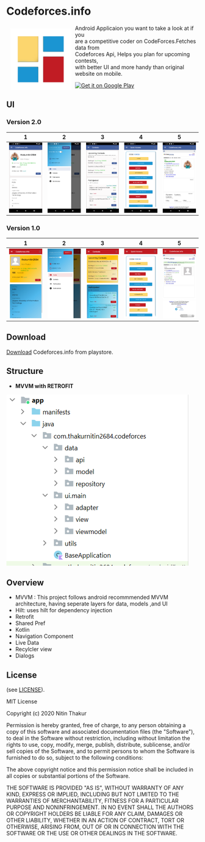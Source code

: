 # Codeforces.info
<img src="/ss/icon.png" align="left"
width="160" hspace="10" vspace="10">

Android Applicaion you want to take a look at if you<br>
are a competitive coder on CodeForces.Fetches data from<br>
Codeforces Api, Helps you plan for upcoming contests,<br>
with better UI and more handy than original website on mobile.

<p align="left">
<a href="https://play.google.com/store/apps/details?id=com.thakurnitin2684.codeforces">
    <img alt="Get it on Google Play"
        height="80"
        src="https://play.google.com/intl/en_us/badges/images/generic/en_badge_web_generic.png" />
</a>  
</p>


## UI

### Version 2.0
1      |  2 |3 |4 |5
:-------------------------:|:-------------------------:|:-------------------------:|:-------------------------:|:-------------------------:
![Alt text](/ss/1.png?raw=false "Optional Title")  | ![Alt text](/ss/2.png?raw=false "Optional Title") |![Alt text](/ss/3.png?raw=false "Optional Title") |![Alt text](/ss/4.png?raw=false "Optional Title") |![Alt text](/ss/5.png?raw=false "Optional Title")


### Version 1.0
1      |  2 |3 |4 |5
:-------------------------:|:-------------------------:|:-------------------------:|:-------------------------:|:-------------------------:
![Alt text](/ss/IMG_20200508_152147.jpg?raw=false "Optional Title")  | ![Alt text](/ss/IMG_20200508_152216.jpg?raw=false "Optional Title") |![Alt text](/ss/IMG_20200508_152246.jpg?raw=false "Optional Title") |![Alt text](/ss/IMG_20200508_152309.jpg?raw=false "Optional Title") |![Alt text](/ss/IMG_20200508_152323.jpg?raw=false "Optional Title")


## Download

[Download](https://play.google.com/store/apps/details?id=com.thakurnitin2684.codeforces) Codeforces.info from playstore.

## Structure
 - <strong> MVVM with RETROFIT </strong>

<img src="/ss/structure.PNG" >

## Overview
 - MVVM : This project follows android recommmended MVVM architecture, having seperate layers for data, models ,and UI
 - Hilt: uses hilt for dependency injection
 - Retrofit 
 - Shared Pref
 - Kotlin
 - Navigation Component
 - Live Data
 - Recylcler view 
 - Dialogs
 
## License

(see [LICENSE](LICENSE)).

MIT License

Copyright (c) 2020 Nitin Thakur

Permission is hereby granted, free of charge, to any person obtaining a copy
of this software and associated documentation files (the "Software"), to deal
in the Software without restriction, including without limitation the rights
to use, copy, modify, merge, publish, distribute, sublicense, and/or sell
copies of the Software, and to permit persons to whom the Software is
furnished to do so, subject to the following conditions:

The above copyright notice and this permission notice shall be included in all
copies or substantial portions of the Software.

THE SOFTWARE IS PROVIDED "AS IS", WITHOUT WARRANTY OF ANY KIND, EXPRESS OR
IMPLIED, INCLUDING BUT NOT LIMITED TO THE WARRANTIES OF MERCHANTABILITY,
FITNESS FOR A PARTICULAR PURPOSE AND NONINFRINGEMENT. IN NO EVENT SHALL THE
AUTHORS OR COPYRIGHT HOLDERS BE LIABLE FOR ANY CLAIM, DAMAGES OR OTHER
LIABILITY, WHETHER IN AN ACTION OF CONTRACT, TORT OR OTHERWISE, ARISING FROM,
OUT OF OR IN CONNECTION WITH THE SOFTWARE OR THE USE OR OTHER DEALINGS IN THE
SOFTWARE.

